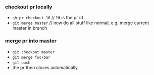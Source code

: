 ### checkout pr locally

- `gh pr checkout 16` // 16 is the pr id
- `git merge master` // now do all stuff like normal, e.g. merge current master in branch

### merge pr into master

- `git checkout master`
- `git merge foo/bar`
- `git push`
- the pr then closes automatically